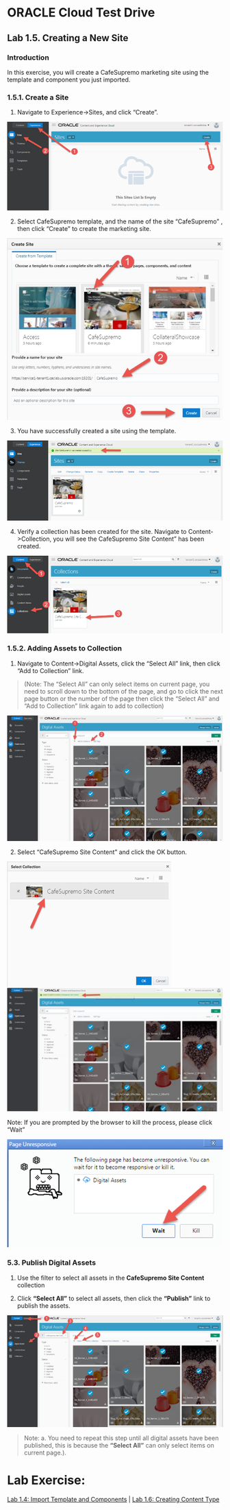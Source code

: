 # ORACLE Cloud Test Drive #

## Lab 1.5. Creating a New Site ##

### Introduction ###
In this exercise, you will create a CafeSupremo marketing site using the template and
component you just imported.

### 1.5.1. Create a Site ###

1. Navigate to Experience->Sites, and click “Create”.

![](images/1.5.1.1.png)

2. Select CafeSupremo template, and the name of the site “CafeSupremo” ,
then click “Create” to create the marketing site.

![](images/1.5.1.2.png)

3. You have successfully created a site using the template.

![](images/1.5.1.3.png)

4. Verify a collection has been created for the site. Navigate to Content->Collection, you will see the CafeSupremo Site Content” has been
created.

![](images/1.5.1.4.png)

### 1.5.2. Adding Assets to Collection ###

1. Navigate to Content->Digital Assets, click the “Select All” link, then click
“Add to Collection” link. 
>(Note: The “Select All” can only select items on
current page, you need to scroll down to the bottom of the page, and go to
click the next page button or the number of the page then
click the “Select All” and “Add to Collection” link again to add to collection)

![](images/1.5.2.1.png)

2. Select “CafeSupremo Site Content” and click the OK button.


![](images/1.5.2.2.png)
![](images/1.5.2.2a.png)

Note: If you are prompted by the browser to kill the process, please click “Wait”

![](images/1.5.2.2b.png)

### 5.3. Publish Digital Assets ###

1. Use the filter to select all assets in the **CafeSupremo Site Content**
collection

2. Click **“Select All”** to select all assets, then click the **“Publish”** link to publish
the assets.

![](images/1.5.3.2.png)

>Note:
a. You need to repeat this step until all digital assets have been published, this is
because the **“Select All”** can only select items on current page.).

# Lab Exercise: #

[Lab 1.4: Import Template and Components](101-CecsLab.md) | [Lab 1.6: Creating Content Type](106-CecsLab.md)
